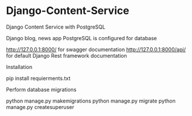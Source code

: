 # Django-Content-Service
Django Content Service with PostgreSQL

Django blog, news app
PostgreSQL is configured for database

http://127.0.0.1:8000/ for swagger documentation
http://127.0.0.1:8000/api/ for default Django Rest framework documentation


Installation 

pip install requierments.txt

Perform database migrations

python manage.py makemigrations
python manage.py migrate
python manage.py createsuperuser





